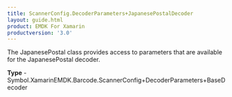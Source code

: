 ```yaml
---
title: ScannerConfig.DecoderParameters+JapanesePostalDecoder
layout: guide.html
product: EMDK For Xamarin 
productversion: '3.0' 
---
```

The JapanesePostal class provides access to parameters that are available for the JapanesePostal decoder.

**Type** - Symbol.XamarinEMDK.Barcode.ScannerConfig+DecoderParameters+BaseDecoder

